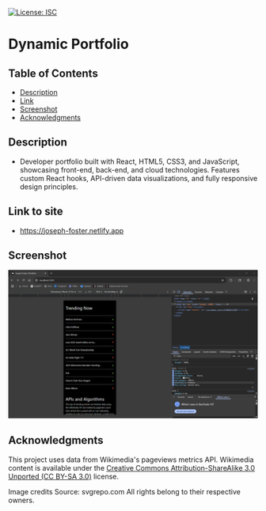[![License: ISC](https://img.shields.io/badge/License-ISC-blue.svg)](https://opensource.org/licenses/ISC)

# Dynamic Portfolio

## Table of Contents

- [Description](#description)
- [Link](#link-to-site)
- [Screenshot](#screenshot)
- [Acknowledgments](#acknowledgments)

## Description

- Developer portfolio built with React, HTML5, CSS3, and JavaScript, showcasing front-end, back-end, and cloud technologies. Features custom React hooks, API-driven data visualizations, and fully responsive design principles.

## Link to site

- https://joseph-foster.netlify.app

## Screenshot

![screenshot of webpage](./src/assets/ss.png)

## Acknowledgments

This project uses data from Wikimedia's pageviews metrics API. Wikimedia content is available under the [Creative Commons Attribution-ShareAlike 3.0 Unported (CC BY-SA 3.0)](https://creativecommons.org/licenses/by-sa/3.0/) license.

Image credits
Source: svgrepo.com
All rights belong to their respective owners.
